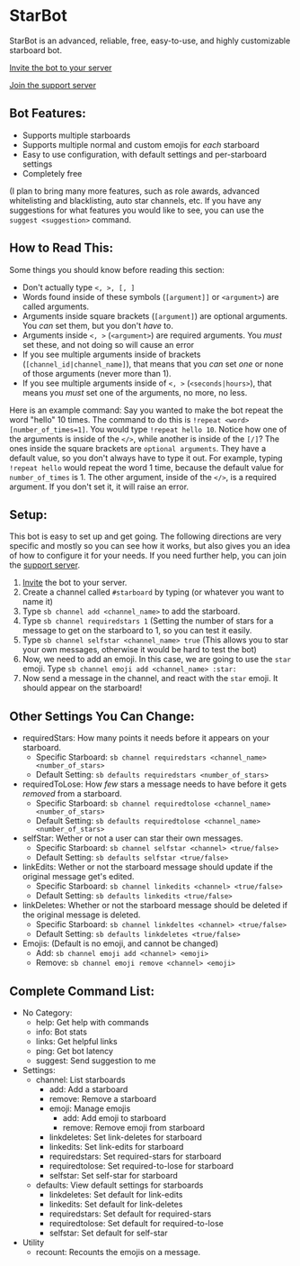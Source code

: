 # StarBot
StarBot is an advanced, reliable, free, easy-to-use, and highly customizable starboard bot.

[Invite the bot to your server](https://discord.com/api/oauth2/authorize?client_id=700796664276844612&permissions=117824&scope=bot)

[Join the support server](https://discord.gg/3gK8mSA)

## Bot Features:
 - Supports multiple starboards
 - Supports multiple normal and custom emojis for *each* starboard
 - Easy to use configuration, with default settings and per-starboard settings
 - Completely free

(I plan to bring many more features, such as role awards, advanced whitelisting and blacklisting, auto star channels, etc. If you have any suggestions for what features you would like to see, you can use the `suggest <suggestion>` command.

## How to Read This:
Some things you should know before reading this section:
 - Don't actually type `<, >, [, ]`
 - Words found inside of these symbols (`[argument]]` or `<argument>`) are called arguments.
 - Arguments inside square brackets (`[argument]`) are optional arguments. You *can* set them, but you don't *have* to.
 - Arguments inside `<, >` (`<argument>`) are required arguments. You *must* set these, and not doing so will cause an error
 - If you see multiple arguments inside of brackets (`[channel_id|channel_name]`), that means that you *can* set *one* or none of those arguments (never more than 1).
 - If you see multiple arguments inside of `<, >` (`<seconds|hours>`), that means you *must* set one of the arguments, no more, no less.

Here is an example command: Say you wanted to make the bot repeat the word "hello" 10 times. The command to do this is `!repeat <word> [number_of_times=1]`. You would type `!repeat hello 10`. Notice how one of the arguments is inside of the `</>`, while another is inside of the `[/]`? The ones inside the square brackets are `optional arguments`. They have a default value, so you don't always have to type it out. For example, typing `!repeat hello` would repeat the word 1 time, because the default value for `number_of_times` is 1. The other argument, inside of the `</>`, is a required argument. If you don't set it, it will raise an error.

## Setup:
This bot is easy to set up and get going. The following directions are very specific and mostly so you can see how it works, but also gives you an idea of how to configure it for your needs. If you need further help, you can join the [support server](https://discord.gg/3gK8mSA).
 1. [Invite](https://discord.com/api/oauth2/authorize?client_id=700796664276844612&permissions=117824&scope=bot) the bot to your server.
 2. Create a channel called `#starboard` by typing (or whatever you want to name it)
 3. Type `sb channel add <channel_name>` to add the starboard.
 4. Type `sb channel requiredstars 1` (Setting the number of stars for a message to get on the starboard to 1, so you can test it easily.
 5. Type `sb channel selfstar <channel_name> true` (This allows you to star your own messages, otherwise it would be hard to test the bot)
 6. Now, we need to add an emoji. In this case, we are going to use the `star` emoji. Type `sb channel emoji add <channel_name> :star:`
 7. Now send a message in the channel, and react with the `star` emoji. It should appear on the starboard!

## Other Settings You Can Change:
 - requiredStars: How many points it needs before it appears on your starboard. 
   - Specific Starboard: `sb channel requiredstars <channel_name> <number_of_stars>`
   - Default Setting: `sb defaults requiredstars <number_of_stars>`
 - requiredToLose: How *few* stars a message needs to have before it gets *removed* from a starboard.
   - Specific Starboard: `sb channel requiredtolose <channel_name> <number_of_stars>`
   - Default Setting: `sb defaults requiredtolose <channel_name> <number_of_stars>`
- selfStar: Wether or not a user can star their own messages.	
   - Specific Starboard: `sb channel selfstar <channel> <true/false>`	
   - Default Setting: `sb defaults selfstar <true/false>`	
 - linkEdits: Wether or not the starboard message should update if the original message get's edited.	
   - Specific Starboard: `sb channel linkedits <channel> <true/false>`	
   - Default Setting: `sb defaults linkedits <true/false>`	
 - linkDeletes: Whether or not the starboard message should be deleted if the original message is deleted.	
   - Specific Starboard: `sb channel linkdeltes <channel> <true/false>`	
   - Default Setting: `sb defaults linkdeletes <true/false>`	
 - Emojis: (Default is no emoji, and cannot be changed)	
   - Add: `sb channel emoji add <channel> <emoji>`	
   - Remove: `sb channel emoji remove <channel> <emoji>`	

## Complete Command List:	
 - No Category:	
   - help: Get help with commands	
   - info: Bot stats	
   - links: Get helpful links	
   - ping: Get bot latency 	
   - suggest: Send suggestion to me	
 - Settings:	
   - channel: List starboards	
     - add: Add a starboard	
     - remove: Remove a starboard	
     - emoji: Manage emojis	
       - add: Add emoji to starboard	
       - remove: Remove emoji from starboard	
     - linkdeletes: Set link-deletes for starboard	
     - linkedits: Set link-edits for starboard	
     - requiredstars: Set required-stars for starboard	
     - requiredtolose: Set required-to-lose for starboard	
     - selfstar: Set self-star for starboard	
   - defaults: View default settings for starboards	
     - linkdeletes: Set default for link-edits	
     - linkedits: Set default for link-deletes	
     - requiredstars: Set default for required-stars	
     - requiredtolose: Set default for required-to-lose	
     - selfstar: Set default for self-star	
 - Utility	
   - recount: Recounts the emojis on a message.
